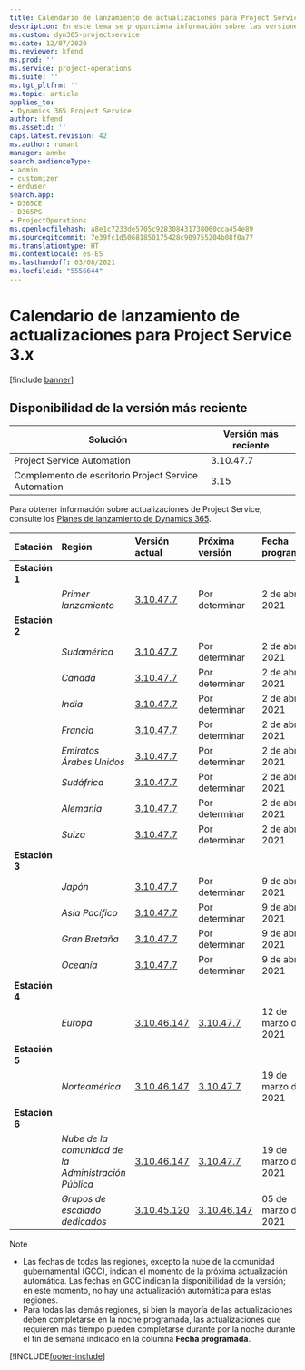 ```yaml
---
title: Calendario de lanzamiento de actualizaciones para Project Service 3.x
description: En este tema se proporciona información sobre las versiones disponibles y próximas de Dynamics 365 Project Service Automation.
ms.custom: dyn365-projectservice
ms.date: 12/07/2020
ms.reviewer: kfend
ms.prod: ''
ms.service: project-operations
ms.suite: ''
ms.tgt_pltfrm: ''
ms.topic: article
applies_to:
- Dynamics 365 Project Service
author: kfend
ms.assetid: ''
caps.latest.revision: 42
ms.author: rumant
manager: annbe
search.audienceType:
- admin
- customizer
- enduser
search.app:
- D365CE
- D365PS
- ProjectOperations
ms.openlocfilehash: a8e1c7233de5705c928308431738060cca454e89
ms.sourcegitcommit: 7e39fc1d50681850175428c909755204b08f0a77
ms.translationtype: HT
ms.contentlocale: es-ES
ms.lasthandoff: 03/08/2021
ms.locfileid: "5556644"
---
```

# <a name="update-release-schedule-for-project-service-3x"></a>Calendario de lanzamiento de actualizaciones para Project Service 3.x

[!include [banner](../includes/psa-now-project-operations.md)]

## <a name="latest-version-availability"></a>Disponibilidad de la versión más reciente

| Solución  | Versión más reciente |
|-------|----|
| Project Service Automation    | 3.10.47.7 |
| Complemento de escritorio Project Service Automation                | 3.15          |

Para obtener información sobre actualizaciones de Project Service, consulte los [Planes de lanzamiento de Dynamics 365](https://docs.microsoft.com/dynamics365/release-plans/). 

| Estación  | Región | Versión actual | Próxima versión |  Fecha programada
| :---   | :---   | :---   | :---   |:---   |         
|<strong>Estación 1</strong> | |  |  | |
| | <i>Primer lanzamiento</i> | [3.10.47.7](whats-new-ur-29.md) | Por determinar | 2 de abril de 2021
|<strong>Estación 2</strong> | |  |  | |
| | <i>Sudamérica</i> | [3.10.47.7](whats-new-ur-29.md) | Por determinar | 2 de abril de 2021
| | <i>Canadá</i> | [3.10.47.7](whats-new-ur-29.md) | Por determinar | 2 de abril de 2021
| | <i>India</i> | [3.10.47.7](whats-new-ur-29.md) | Por determinar | 2 de abril de 2021
| | <i>Francia</i> | [3.10.47.7](whats-new-ur-29.md) | Por determinar | 2 de abril de 2021
| | <i>Emiratos Árabes Unidos</i> | [3.10.47.7](whats-new-ur-29.md) | Por determinar | 2 de abril de 2021
| | <i>Sudáfrica</i> | [3.10.47.7](whats-new-ur-29.md) | Por determinar | 2 de abril de 2021
| | <i>Alemania</i> | [3.10.47.7](whats-new-ur-29.md) | Por determinar | 2 de abril de 2021
| | <i>Suiza</i> | [3.10.47.7](whats-new-ur-29.md) | Por determinar | 2 de abril de 2021
|<strong>Estación 3</strong> | |  |  | |
| | <i>Japón</i> | [3.10.47.7](whats-new-ur-29.md) | Por determinar | 9 de abril de 2021
| | <i>Asia Pacífico</i> | [3.10.47.7](whats-new-ur-29.md) | Por determinar | 9 de abril de 2021
| | <i>Gran Bretaña</i> | [3.10.47.7](whats-new-ur-29.md) | Por determinar | 9 de abril de 2021
| | <i>Oceanía</i> | [3.10.47.7](whats-new-ur-29.md) | Por determinar | 9 de abril de 2021
|<strong>Estación 4</strong> | |  |  | |
| | <i>Europa</i> | [3.10.46.147](whats-new-ur-28-6.md) | [3.10.47.7](whats-new-ur-29.md) | 12 de marzo de 2021
|<strong>Estación 5</strong> | |  |  | |
| | <i>Norteamérica</i> | [3.10.46.147](whats-new-ur-28-6.md) | [3.10.47.7](whats-new-ur-29.md) | 19 de marzo de 2021
|<strong>Estación 6</strong> | |  |  | |
| | <i>Nube de la comunidad de la Administración Pública</i> | [3.10.46.147](whats-new-ur-28-6.md) | [3.10.47.7](whats-new-ur-29.md) | 19 de marzo de 2021
| | <i>Grupos de escalado dedicados</i> | [3.10.45.120](whats-new-ur-27-6.md) | [3.10.46.147](whats-new-ur-28-6.md) | 05 de marzo de 2021

>[!Note]
> - Las fechas de todas las regiones, excepto la nube de la comunidad gubernamental (GCC), indican el momento de la próxima actualización automática. Las fechas en GCC indican la disponibilidad de la versión; en este momento, no hay una actualización automática para estas regiones.
> - Para todas las demás regiones, si bien la mayoría de las actualizaciones deben completarse en la noche programada, las actualizaciones que requieren más tiempo pueden completarse durante por la noche durante el fin de semana indicado en la columna **Fecha programada**.


[!INCLUDE[footer-include](../includes/footer-banner.md)]
